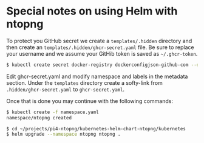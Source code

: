 # Special notes on using Helm with ntopng

To protect you GitHub secret we create a `templates/.hidden` directory and then create an `templates/.hidden/ghcr-secret.yaml` file. Be sure to replace your username and we assume your GitHib token is saved as `~/.ghcr-token`.

```bash
$ kubectl create secret docker-registry dockerconfigjson-github-com --docker-server=ghcr.io  --docker-username=gdha --docker-password=$(cat ~/.ghcr-token) --dry-run=client -oyaml >templates/.hidden/ghcr-secret.yaml
```
Edit ghcr-secret.yaml and modify namespace and labels in the metadata section. Under the `templates` directory create a softy-link from `.hidden/ghcr-secret.yaml` to `ghcr-secret.yaml`.

Once that is done you may continue with the following commands:

```bash
$ kubectl create -f namespace.yaml
namespace/ntopng created

$ cd ~/projects/pi4-ntopng/kubernetes-helm-chart-ntopng/kubernetes
$ helm upgrade --namespace ntopng ntopng .
```
